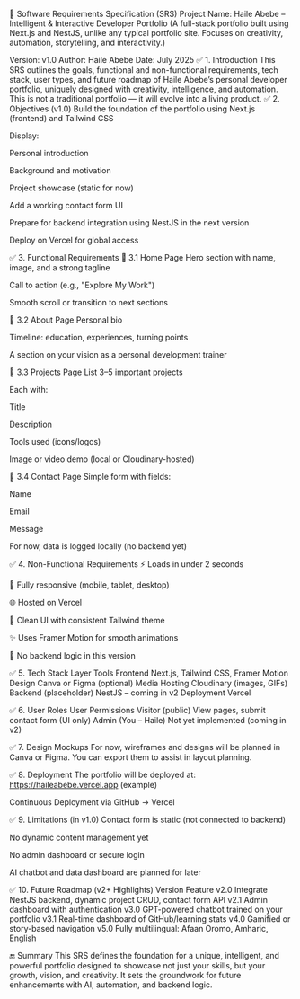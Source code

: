 📘 Software Requirements Specification (SRS)
Project Name:
Haile Abebe – Intelligent & Interactive Developer Portfolio
(A full-stack portfolio built using Next.js and NestJS, unlike any typical portfolio site. Focuses on creativity, automation, storytelling, and interactivity.)

Version: v1.0
Author: Haile Abebe
Date: July 2025
✅ 1. Introduction
This SRS outlines the goals, functional and non-functional requirements, tech stack, user types, and future roadmap of Haile Abebe’s personal developer portfolio, uniquely designed with creativity, intelligence, and automation. This is not a traditional portfolio — it will evolve into a living product.
✅ 2. Objectives (v1.0)
Build the foundation of the portfolio using Next.js (frontend) and Tailwind CSS

Display:

Personal introduction

Background and motivation

Project showcase (static for now)

Add a working contact form UI

Prepare for backend integration using NestJS in the next version

Deploy on Vercel for global access

✅ 3. Functional Requirements
🔹 3.1 Home Page
Hero section with name, image, and a strong tagline

Call to action (e.g., "Explore My Work")

Smooth scroll or transition to next sections

🔹 3.2 About Page
Personal bio

Timeline: education, experiences, turning points

A section on your vision as a personal development trainer

🔹 3.3 Projects Page
List 3–5 important projects

Each with:

Title

Description

Tools used (icons/logos)

Image or video demo (local or Cloudinary-hosted)

🔹 3.4 Contact Page
Simple form with fields:

Name

Email

Message

For now, data is logged locally (no backend yet)

✅ 4. Non-Functional Requirements
⚡ Loads in under 2 seconds

📱 Fully responsive (mobile, tablet, desktop)

🌐 Hosted on Vercel

🎨 Clean UI with consistent Tailwind theme

✨ Uses Framer Motion for smooth animations

🚫 No backend logic in this version

✅ 5. Tech Stack
Layer	Tools
Frontend	Next.js, Tailwind CSS, Framer Motion
Design	Canva or Figma (optional)
Media Hosting	Cloudinary (images, GIFs)
Backend (placeholder)	NestJS – coming in v2
Deployment	Vercel

✅ 6. User Roles
User	Permissions
Visitor (public)	View pages, submit contact form (UI only)
Admin (You – Haile)	Not yet implemented (coming in v2)

✅ 7. Design Mockups
For now, wireframes and designs will be planned in Canva or Figma. You can export them to assist in layout planning.

✅ 8. Deployment
The portfolio will be deployed at:
https://haileabebe.vercel.app (example)

Continuous Deployment via GitHub → Vercel

✅ 9. Limitations (in v1.0)
Contact form is static (not connected to backend)

No dynamic content management yet

No admin dashboard or secure login

AI chatbot and data dashboard are planned for later

✅ 10. Future Roadmap (v2+ Highlights)
Version	Feature
v2.0	Integrate NestJS backend, dynamic project CRUD, contact form API
v2.1	Admin dashboard with authentication
v3.0	GPT-powered chatbot trained on your portfolio
v3.1	Real-time dashboard of GitHub/learning stats
v4.0	Gamified or story-based navigation
v5.0	Fully multilingual: Afaan Oromo, Amharic, English

🔚 Summary
This SRS defines the foundation for a unique, intelligent, and powerful portfolio designed to showcase not just your skills, but your growth, vision, and creativity. It sets the groundwork for future enhancements with AI, automation, and backend logic.

